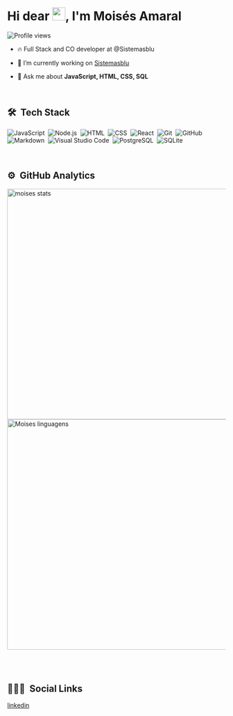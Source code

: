 <h1 align="left">Hi dear <img src="https://raw.githubusercontent.com/kaueMarques/kaueMarques/master/hi.gif" width="30px">, I'm Moisés Amaral</h1>
<p align="left"> <img src="https://komarev.com/ghpvc/?username=moisesamaral&color=blue" alt="Profile views" /> </p>

- 🔥 Full Stack and CO developer at @Sistemasblu

- <p>🔭 I’m currently working on <a href="https://sistemasblu.com.br" target="_blank">Sistemasblu</a></p>

- 💬 Ask me about **JavaScript, HTML, CSS, SQL**

<br>

## 🛠 &nbsp;Tech Stack

![JavaScript](https://img.shields.io/badge/-JavaScript-05122A?style=flat&logo=javascript)&nbsp;
![Node.js](https://img.shields.io/badge/-Node.js-05122A?style=flat&logo=node.js)&nbsp;
![HTML](https://img.shields.io/badge/-HTML-05122A?style=flat&logo=HTML5)&nbsp;
![CSS](https://img.shields.io/badge/-CSS-05122A?style=flat&logo=CSS3&logoColor=1572B6)&nbsp;
![React](https://img.shields.io/badge/-React-05122A?style=flat&logo=react)&nbsp;
![Git](https://img.shields.io/badge/-Git-05122A?style=flat&logo=git)&nbsp;
![GitHub](https://img.shields.io/badge/-GitHub-05122A?style=flat&logo=github)&nbsp;
![Markdown](https://img.shields.io/badge/-Markdown-05122A?style=flat&logo=markdown)&nbsp;
![Visual Studio Code](https://img.shields.io/badge/-Visual%20Studio%20Code-05122A?style=flat&logo=visual-studio-code&logoColor=007ACC)&nbsp;
![PostgreSQL](https://img.shields.io/badge/-PostgreSQL-05122A?style=flat&logo=postgresql)&nbsp;
![SQLite](https://img.shields.io/badge/-SQLite-05122A?style=flat&logo=sqlite)&nbsp;

<br>

## ⚙️ &nbsp;GitHub Analytics

<p align="left">
<img width="530em" src="https://github-readme-stats.vercel.app/api?username=moisesamaral&show_icons=true&theme=vision-friendly-dark" alt="moises stats"/>
<img width="530em" src="https://github-readme-stats.vercel.app/api/top-langs/?username=moisesamaral&layout=compact&theme=vision-friendly-yellow" alt="Moises linguagens"/>
</p>

<br><br>

## 👨🏽‍🦲 &nbsp;Social Links

<p align="left" style="background:yellow">
<a href="https://linkedin.com/in/moises-moreira-557346183" target="_blank">
 <p>linkedin</p>
</a>
</p>
